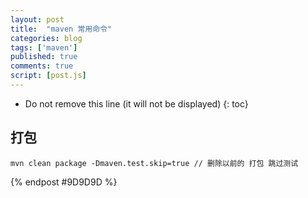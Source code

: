 ```yaml
---
layout: post
title:  "maven 常用命令"
categories: blog
tags: ['maven']
published: true
comments: true
script: [post.js]
---
```


* Do not remove this line (it will not be displayed)
{: toc}

## 打包

```
mvn clean package -Dmaven.test.skip=true // 删除以前的 打包 跳过测试
```

{% endpost #9D9D9D %}

